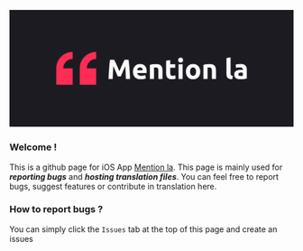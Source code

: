 [![Cover](./cover.png "Mention la Cover")](https://mention.la)

### Welcome !

This is a github page for iOS App [Mention la](https://apps.apple.com/us/app/mention/id1488286618).
This page is mainly used for ***reporting bugs*** and ***hosting translation files***.
You can feel free to report bugs, suggest features or contribute in translation here.

### How to report bugs ?

You can simply click the ```Issues``` tab at the top of this page and create an issues
